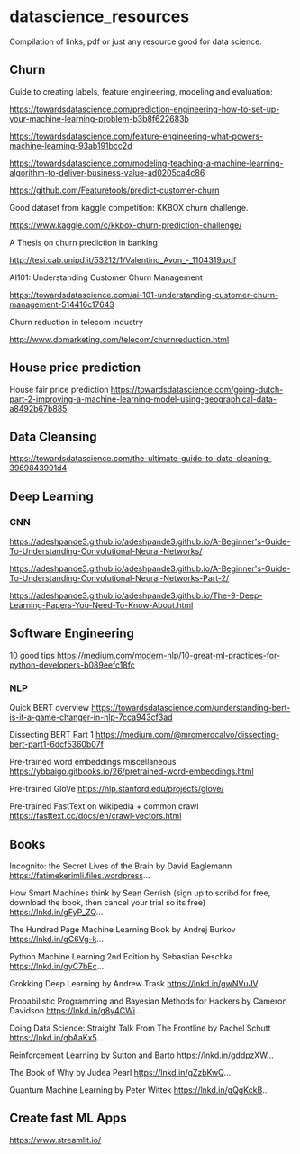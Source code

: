 # datascience_resources
Compilation of links, pdf or just any resource good for data science. 

## Churn
Guide to creating labels, feature engineering, modeling and evaluation:

https://towardsdatascience.com/prediction-engineering-how-to-set-up-your-machine-learning-problem-b3b8f622683b

https://towardsdatascience.com/feature-engineering-what-powers-machine-learning-93ab191bcc2d

https://towardsdatascience.com/modeling-teaching-a-machine-learning-algorithm-to-deliver-business-value-ad0205ca4c86

https://github.com/Featuretools/predict-customer-churn

Good dataset from kaggle competition: KKBOX churn challenge.

https://www.kaggle.com/c/kkbox-churn-prediction-challenge/


A Thesis on churn prediction in banking

http://tesi.cab.unipd.it/53212/1/Valentino_Avon_-_1104319.pdf

AI101: Understanding Customer Churn Management

https://towardsdatascience.com/ai-101-understanding-customer-churn-management-514416c17643

Churn reduction in telecom industry

http://www.dbmarketing.com/telecom/churnreduction.html

## House price prediction

House fair price prediction
https://towardsdatascience.com/going-dutch-part-2-improving-a-machine-learning-model-using-geographical-data-a8492b67b885


## Data Cleansing

https://towardsdatascience.com/the-ultimate-guide-to-data-cleaning-3969843991d4

## Deep Learning
### CNN
https://adeshpande3.github.io/adeshpande3.github.io/A-Beginner's-Guide-To-Understanding-Convolutional-Neural-Networks/

https://adeshpande3.github.io/adeshpande3.github.io/A-Beginner's-Guide-To-Understanding-Convolutional-Neural-Networks-Part-2/

https://adeshpande3.github.io/adeshpande3.github.io/The-9-Deep-Learning-Papers-You-Need-To-Know-About.html

## Software Engineering

10 good tips https://medium.com/modern-nlp/10-great-ml-practices-for-python-developers-b089eefc18fc

### NLP

Quick BERT overview https://towardsdatascience.com/understanding-bert-is-it-a-game-changer-in-nlp-7cca943cf3ad

Dissecting BERT Part 1 https://medium.com/@mromerocalvo/dissecting-bert-part1-6dcf5360b07f

Pre-trained word embeddings miscellaneous https://ybbaigo.gitbooks.io/26/pretrained-word-embeddings.html

Pre-trained GloVe https://nlp.stanford.edu/projects/glove/

Pre-trained FastText on wikipedia + common crawl https://fasttext.cc/docs/en/crawl-vectors.html

## Books

Incognito: the Secret Lives of the Brain by David Eaglemann https://fatimekerimli.files.wordpress... 

How Smart Machines think by Sean Gerrish (sign up to scribd  for free, download the book, then cancel your trial so its free) https://lnkd.in/gFyP_ZQ... 

The Hundred Page Machine Learning Book by Andrej Burkov  https://lnkd.in/gC6Vg-k... 

Python Machine Learning 2nd Edition by Sebastian Reschka https://lnkd.in/gyC7bEc...

Grokking Deep Learning by Andrew Trask https://lnkd.in/gwNVuJV... 

Probabilistic Programming and Bayesian Methods for Hackers by Cameron Davidson https://lnkd.in/g8y4CWi... 

Doing Data Science: Straight Talk From The Frontline by Rachel Schutt https://lnkd.in/gbAaKx5... 

Reinforcement Learning by Sutton and Barto https://lnkd.in/gddpzXW... 

The Book of Why by Judea Pearl https://lnkd.in/gZzbKwQ...

Quantum Machine Learning by Peter Wittek https://lnkd.in/gQgKckB...

## Create fast ML Apps

https://www.streamlit.io/
